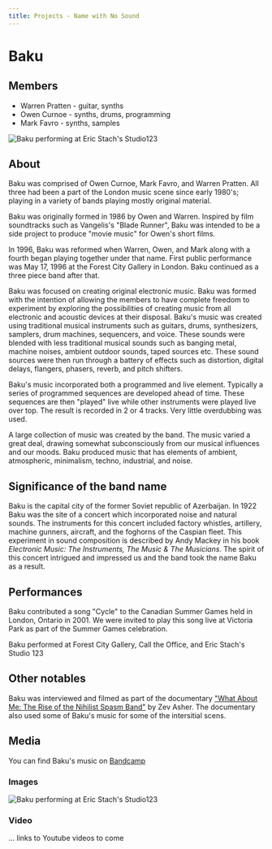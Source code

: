 ```yaml
---
title: Projects - Name with No Sound
---
```


# Baku

## Members

* Warren Pratten - guitar, synths
* Owen Curnoe - synths, drums, programming
* Mark Favro - synths, samples

![Baku performing at Eric Stach's Studio123](/images/atEricStachStudio.png)

## About

Baku was comprised of Owen Curnoe, Mark Favro, and Warren Pratten. All three had been a part of the London music scene since early 1980's; playing in a variety of bands playing mostly original material.

Baku was originally formed in 1986 by Owen and Warren. Inspired by film soundtracks such as Vangelis's "Blade Runner", Baku was intended to be a side project to produce "movie music" for Owen's short films.

In 1996, Baku was reformed when Warren, Owen, and Mark along with a fourth began playing together under that name. First public performance was May 17, 1996 at the Forest City Gallery in London. Baku continued as a three piece band after that.

Baku was focused on creating original electronic music. Baku was formed with the intention of allowing the members to have complete freedom to experiment by exploring the possibilities of creating music from all electronic and acoustic devices at their disposal. Baku's music was created using traditional musical instruments such as guitars, drums, synthesizers, samplers, drum machines, sequencers, and voice. These sounds were blended with less traditional musical sounds such as banging metal, machine noises, ambient outdoor sounds, taped sources etc. These sound sources were then run through a battery of effects such as distortion, digital delays, flangers, phasers, reverb, and pitch shifters.

Baku's music incorporated both a programmed and live element. Typically a series of programmed sequences are developed ahead of time. These sequences are then "played" live while other instruments were played live over top. The result is recorded in 2 or 4 tracks. Very little overdubbing was used.

A large collection of music was created by the band. The music  varied a great deal, drawing somewhat subconsciously from our musical influences and our moods. Baku produced music that has elements of ambient, atmospheric, minimalism, techno, industrial, and noise.

## Significance of the band name

Baku is the capital city of the former Soviet republic of Azerbaijan. In 1922 Baku was the site of a concert which incorporated noise and natural sounds. The instruments for this concert included factory whistles, artillery, machine gunners, aircraft, and the foghorns of the Caspian fleet.  This experiment in sound composition is described by Andy Mackey in his book _Electronic Music: The Instruments, The Music & The Musicians_.  The spirit of this concert intrigued and impressed us and the band took the name Baku as a result.

## Performances
Baku contributed a song "Cycle" to the Canadian Summer Games held in London, Ontario in 2001.  We were invited to play this song live at Victoria Park as part of the Summer Games celebration.

Baku performed at Forest City Gallery, Call the Office, and Eric Stach's Studio 123

## Other notables

Baku was interviewed and filmed as part of the documentary ["What About Me: The Rise of the Nihilist Spasm Band"](https://www.imdb.com/title/tt0266040/) by Zev Asher.   The documentary also used some of Baku's music for some of the intersitial scens.

## Media

You can find Baku's music on [Bandcamp](https://baku.bandcamp.com/)

### Images

![Baku performing at Eric Stach's Studio123](/images/atEricStachStudio.png)

### Video

... links to Youtube videos to come

